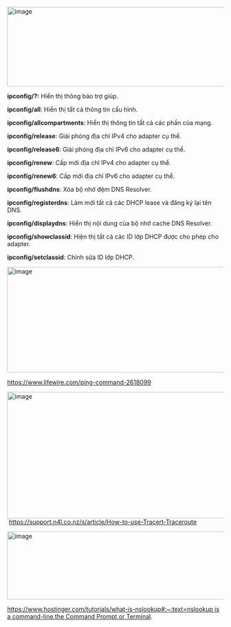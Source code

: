 <img src="media/image1.png" style="width:6.5in;height:1.92361in"
alt="image" />

**ipconfig/?:** Hiển thị thông báo trợ giúp.

**ipconfig/all**: Hiển thị tất cả thông tin cấu hình.

**ipconfig/allcompartments**: Hiển thị thông tin tất cả các phần của
mạng.

**ipconfig/release**: Giải phóng địa chỉ IPv4 cho adapter cụ thể.

**ipconfig/release6**: Giải phóng địa chỉ IPv6 cho adapter cụ thể.

**ipconfig/renew**: Cấp mới địa chỉ IPv4 cho adapter cụ thể.

**ipconfig/renew6**: Cấp mới địa chỉ IPv6 cho adapter cụ thể.

**ipconfig/flushdns**: Xóa bộ nhớ đệm DNS Resolver.

**ipconfig/registerdns**: Làm mới tất cả các DHCP lease và đăng ký lại
tên DNS.

**ipconfig/displaydns**: Hiển thị nội dung của bộ nhớ cache DNS
Resolver.

**ipconfig/showclassid**: Hiện thị tất cả các ID lớp DHCP được cho phép
cho adapter.

**ipconfig/setclassid**: Chỉnh sửa ID lớp DHCP.

<img src="media/image2.png" style="width:6.5in;height:2.56667in"
alt="image" />

<https://www.lifewire.com/ping-command-2618099>

<img src="media/image3.png" style="width:6.5in;height:3.06597in"
alt="image" /> <https://support.n4l.co.nz/s/article/How-to-use-Tracert-Traceroute>

<img src="media/image4.png" style="width:6.5in;height:1.64514in"
alt="image" />

[https://www.hostinger.com/tutorials/what-is-nslookup#:~:text=nslookup
is a command-line,the Command Prompt or
Terminal](https://www.hostinger.com/tutorials/what-is-nslookup#:~:text=nslookup%20is%20a%20command%2Dline,the%20Command%20Prompt%20or%20Terminal).
